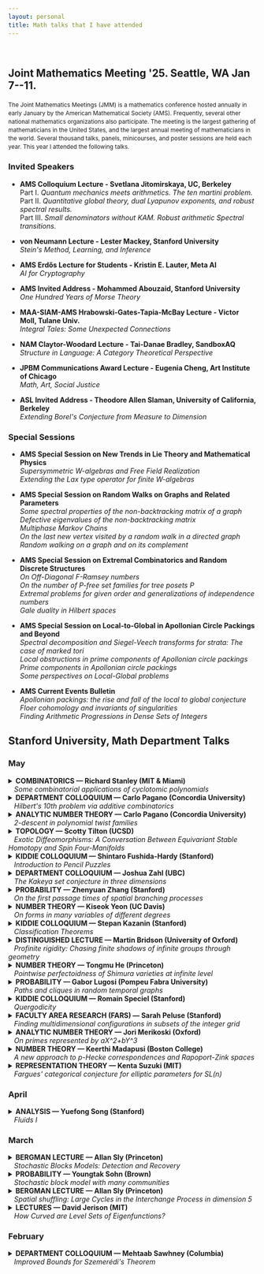```yaml
---
layout: personal
title: Math talks that I have attended
---
```

<br>

## Joint Mathematics Meeting '25. Seattle, WA Jan 7--11.
<small>The Joint Mathematics Meetings (JMM) is a mathematics conference hosted annually in early January by the American Mathematical Society (AMS). Frequently, several other national mathematics organizations also participate. The meeting is the largest gathering of mathematicians in the United States, and the largest annual meeting of mathematicians in the world. Several thousand talks, panels, minicourses, and poster sessions are held each year. This year I attended the following talks. </small>

### Invited Speakers

- **AMS Colloquium Lecture - Svetlana Jitomirskaya, UC, Berkeley** <br>
Part I. *Quantum mechanics meets arithmetics. The ten martini problem.* <br>
Part II. *Quantitative global theory, dual Lyapunov exponents, and robust spectral results.* <br>
Part III. *Small denominators without KAM. Robust arithmetic Spectral transitions.* <br>

- **von Neumann Lecture - Lester Mackey, Stanford University** <br>
*Stein's Method, Learning, and Inference*

- **AMS Erdős Lecture for Students - Kristin E. Lauter, Meta AI** <br>
*AI for Cryptography*

- **AMS Invited Address - Mohammed Abouzaid, Stanford University** <br>
_One Hundred Years of Morse Theory_

- **MAA-SIAM-AMS Hrabowski-Gates-Tapia-McBay Lecture - Victor Moll, Tulane Univ.** <br>
_Integral Tales: Some Unexpected Connections_

- **NAM Claytor-Woodard Lecture - Tai-Danae Bradley, SandboxAQ** <br>
_Structure in Language: A Category Theoretical Perspective_

- **JPBM Communications Award Lecture - Eugenia Cheng, Art Institute of Chicago** <br>
_Math, Art, Social Justice_

- **ASL Invited Address - Theodore Allen Slaman, University of California, Berkeley** <br>
_Extending Borel's Conjecture from Measure to Dimension_

### Special Sessions

- **AMS Special Session on New Trends in Lie Theory and Mathematical Physics** <br>
_Supersymmetric W-algebras and Free Field Realization_ <br>
_Extending the Lax type operator for finite W-algebras_ 

- **AMS Special Session on Random Walks on Graphs and Related Parameters** <br>
_Some spectral properties of the non-backtracking matrix of a graph_ <br> 
_Defective eigenvalues of the non-backtracking matrix_ <br> 
_Multiphase Markov Chains_ <br>
_On the last new vertex visited by a random walk in a directed graph_ <br>
_Random walking on a graph and on its complement_ 

- **AMS Special Session on Extremal Combinatorics and Random Discrete Structures** <br>
_On Off-Diagonal F-Ramsey numbers_ <br>
_On the number of P-free set families for tree posets P_ <br>
_Extremal problems for given order and generalizations of independence numbers_ <br>
_Gale duality in Hilbert spaces_

- **AMS Special Session on Local-to-Global in Apollonian Circle Packings and Beyond** <br>
_Spectral decomposition and Siegel-Veech transforms for strata: The case of marked tori_ <br>
_Local obstructions in prime components of Apollonian circle packings_ <br>
_Prime components in Apollonian circle packings_ <br>
_Some perspectives on Local-Global problems_

- **AMS Current Events Bulletin** <br>
_Apollonian packings: the rise and fall of the local to global conjecture_ <br>
_Floer cohomology and invariants of singularities_ <br>
_Finding Arithmetic Progressions in Dense Sets of Integers_

## Stanford University, Math Department Talks
### May

<details>
  <summary><b>COMBINATORICS &mdash; Richard Stanley (MIT & Miami)</b><br>&nbsp;&nbsp;
    <i>Some combinatorial applications of cyclotomic polynomials</i> </summary>
  <small><img src="images/05-29a.png" alt="May 29"></small>
</details>

<details>
  <summary><b>DEPARTMENT COLLOQUIUM &mdash; Carlo Pagano (Concordia University)</b><br>&nbsp;&nbsp;
    <i>Hilbert's 10th problem via additive combinatorics</i></summary>
  <small><img src="images/05-29b.png" alt="May 29"></small>
</details>

<details>
  <summary><b>ANALYTIC NUMBER THEORY &mdash; Carlo Pagano (Concordia University)</b><br>&nbsp;&nbsp;
    <i>2-descent in polynomial twist families</i></summary>
  <small><img src="images/05-28.png" alt="May 28"></small>
</details>

<details>
  <summary><b>TOPOLOGY &mdash; Scotty Tilton (UCSD)</b><br>&nbsp;&nbsp;
    <i>Exotic Diffeomorphisms: A Conversation Between Equivariant Stable Homotopy and Spin Four-Manifolds</i></summary>
  <small><img src="images/05-27.png" alt="May 27"></small>
</details>

<details>
  <summary><b>KIDDIE COLLOQUIUM &mdash; Shintaro Fushida-Hardy (Stanford)</b><br>&nbsp;&nbsp;
    <i>Introduction to Pencil Puzzles</i></summary>
  <small><img src="images/05-22a.png" alt="May 22"></small>
</details>

<details>
  <summary><b>DEPARTMENT COLLOQUIUM &mdash; Joshua Zahl (UBC)</b><br>&nbsp;&nbsp;
    <i>The Kakeya set conjecture in three dimensions</i></summary>
  <small><img src="images/05-22b.png" alt="May 22"></small>
</details>

<details>
  <summary><b>PROBABILITY &mdash; Zhenyuan Zhang (Stanford)</b><br>&nbsp;&nbsp;
    <i>On the first passage times of spatial branching processes</i></summary>
  <small><img src="images/05-19b.png" alt="May 19"></small>
</details>

<details>
  <summary><b>NUMBER THEORY &mdash; Kiseok Yeon (UC Davis)</b><br>&nbsp;&nbsp;
    <i>On forms in many variables of different degrees</i></summary>
  <small><img src="images/05-19a.png" alt="May 19"></small>
</details>

<details>
  <summary><b>KIDDIE COLLOQUIUM &mdash; Stepan Kazanin (Stanford)</b><br>&nbsp;&nbsp;
    <i>Classification Theorems</i></summary>
  <small><img src="images/05-15a.png" alt="May 15"></small>
</details>

<details>
  <summary><b>DISTINGUISHED LECTURE &mdash; Martin Bridson (University of Oxford)</b><br>&nbsp;&nbsp;
    <i>Profinite rigidity: Chasing finite shadows of infinite groups through geometry</i></summary>
  <small><img src="images/05-15b.png" alt="May 15"></small>
</details>

<details>
  <summary><b>NUMBER THEORY &mdash; Tongmu He (Princeton)</b><br>&nbsp;&nbsp;
    <i>Pointwise perfectoidness of Shimura varieties at infinite level</i></summary>
  <small><img src="images/05-12a.png" alt="May 12"></small>
</details>

<details>
  <summary><b>PROBABILITY &mdash; Gabor Lugosi (Pompeu Fabra University)</b><br>&nbsp;&nbsp;
    <i>Paths and cliques in random temporal graphs</i></summary>
  <small><img src="images/05-12b.png" alt="May 12"></small>
</details>

<details>
  <summary><b>KIDDIE COLLOQUIUM &mdash; Romain Speciel (Stanford)</b><br>&nbsp;&nbsp;
    <i>Quergodicity</i></summary>
  <small><img src="images/05-08a.png" alt="May 8"></small>
</details>

<details>
  <summary><b>FACULTY AREA RESEARCH (FARS) &mdash; Sarah Peluse (Stanford)</b><br>&nbsp;&nbsp;
    <i>Finding multidimensional configurations in subsets of the integer grid</i></summary>
  <small><img src="images/05-08b.png" alt="May 8"></small>
</details>

<details>
  <summary><b>ANALYTIC NUMBER THEORY &mdash; Jori Merikoski (Oxford)</b><br>&nbsp;&nbsp;
    <i>On primes represented by aX^2+bY^3</i></summary>
  <small><img src="images/05-07.png" alt="May 7"></small>
</details>

<details>
  <summary><b>NUMBER THEORY &mdash; Keerthi Madapusi (Boston College)</b><br>&nbsp;&nbsp;
    <i>A new approach to p-Hecke correspondences and Rapoport-Zink spaces</i></summary>
  <small><img src="images/05-05.png" alt="May 5"></small>
</details>

<details>
  <summary><b>REPRESENTATION THEORY &mdash; Kenta Suzuki (MIT)</b><br>&nbsp;&nbsp;
    <i>Fargues' categorical conjecture for elliptic parameters for SL(n)</i></summary>
  <small><img src="images/05-1.png" alt="May 1"></small>
</details>

### April

<details>
  <summary><b>ANALYSIS &mdash; Yuefong Song (Stanford)</b><br>&nbsp;&nbsp;
    <i>Fluids I</i></summary>
  <small><img src="images/04-04.png" alt="Apr 4"></small>
</details>

### March

<details>
  <summary><b>BERGMAN LECTURE &mdash; Allan Sly (Princeton)</b><br>&nbsp;&nbsp;
    <i>Stochastic Blocks Models: Detection and Recovery</i></summary>
  <small><img src="images/03-17.png" alt="Mar 17"></small>
</details>

<details>
  <summary><b>PROBABILITY &mdash; Youngtak Sohn (Brown)</b><br>&nbsp;&nbsp;
    <i>Stochastic block model with many communities</i></summary>
  <small><img src="images/03-31.png" alt="Mar 31"></small>
</details>

<details>
  <summary><b>BERGMAN LECTURE &mdash; Allan Sly (Princeton)</b><br>&nbsp;&nbsp;
    <i>Spatial shuffling: Large Cycles in the Interchange ​Process in dimension 5</i></summary>
  <small><img src="images/03-13.png" alt="Mar 13"></small>
</details>

<details>
  <summary><b>LECTURES &mdash; David Jerison (MIT)</b><br>&nbsp;&nbsp;
    <i>How Curved are Level Sets of Eigenfunctions?</i></summary>
  <small><img src="images/03-04.png" alt="Mar 4"></small>
</details>

### February

<details>
  <summary><b>DEPARTMENT COLLOQUIUM &mdash; Mehtaab Sawhney (Columbia)</b><br>&nbsp;&nbsp;
    <i>Improved Bounds for Szemerédi's Theorem</i></summary>
  <small><img src="images/02-27.png" alt="Feb 27"></small>
</details>
 


